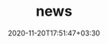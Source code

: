 ---
title: "news"
date: 2020-11-20T17:51:47+03:30
draft: false
headless: true

# all icons by [feathericons.com](https://https://feathericons.com//) are supported
show_news_icons: false
default_news_icon: "file-text"

num_news: 4

# Research working with Yufang Hou at IBM Research
news_items:
- text: "● Research Internship working with [Christopher Malon](https://www.nec-labs.com/christopher-malon) at NEC Laboratories America"
  extra_text: "May 2022 - Aug 2022"
- text: "● (remote) Research working with [Yufang Hou](https://yufanghou.github.io/) at IBM Research"
  extra_text: "May 2021 - Present"
- text: "● Research working with Prof. [Vincent Ng](https://www.hlt.utdallas.edu/~vince/) at UT Dallas"
  extra_text: "Sep 2018 - Present"
- text: "● Software Engineering Internship at [Fixstars Corporation](https://www.fixstars.com/en/)"
  extra_text: "Jan 2018 - Jul 2018"
---